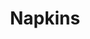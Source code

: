 ---
ee_id_thing: '4164'
site: '1'
type: '2'
inv_num: 2013-178
add_credit:
url: 2013-178-napkins
title: Napkins
year: '2013'
display_year: '2013'
medium: Inkjet on canvas
dims: 55in x 55in
pitch:
ps:
live_url:
youtube:
https://github.com/coryarcangel/alu:
imgs: napkins-2013-178-full-database-Lisson.jpg
subheading:
download:
commission:
related: "[4115] [2013-169-freshbuzz] 2013-169 Freshbuzz"
layout: things-i-made
---